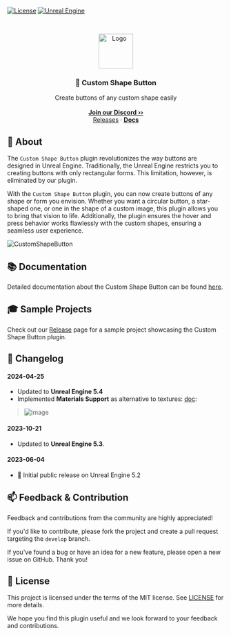 <a href="https://github.com/JanSeliv/CustomShapeButton/blob/main/LICENSE">![License](https://img.shields.io/badge/license-MIT-brightgreen.svg)</a>
<a href="https://www.unrealengine.com/">![Unreal Engine](https://img.shields.io/badge/Unreal-5.4-dea309?style=flat&logo=unrealengine)</a>

<br/>
<p align="center">
<a href="https://github.com/JanSeliv/CustomShapeButton">
<img src="https://github.com/JanSeliv/CustomShapeButton/blob/main/Resources/Icon128.png?raw=true" alt="Logo" width="80" height="80">
</a>
<h3 align="center">🔘 Custom Shape Button</h3>
<p align="center">
Create buttons of any custom shape easily
<br/>
<br/>
<a href="https://discord.gg/jbWgwDefnE"><strong>Join our Discord ››</strong></a>
<br/>
<a href="https://github.com/JanSeliv/CustomShapeButton/releases">Releases</a>
·
<a href="https://docs.google.com/document/d/1Ws76obIHRMtsdOjB6YP9K7LTjJR-R56h2uv65PKUBL4"><strong>Docs</strong></a>
</p>

## 🌟 About

The `Custom Shape Button` plugin revolutionizes the way buttons are designed in Unreal Engine. Traditionally, the Unreal Engine restricts you to creating buttons with only rectangular forms. This limitation, however, is eliminated by our plugin.

With the `Custom Shape Button` plugin, you can now create buttons of any shape or form you envision. Whether you want a circular button, a star-shaped one, or one in the shape of a custom image, this plugin allows you to bring that vision to life. Additionally, the plugin ensures the hover and press behavior works flawlessly with the custom shapes, ensuring a seamless user experience.

![CustomShapeButton](https://github.com/JanSeliv/CustomShapeButton/assets/20540872/46c3be2c-b325-4528-a626-16a4bb2b4d9c)

## 📚 Documentation

Detailed documentation about the Custom Shape Button can be found [here](https://docs.google.com/document/d/1Ws76obIHRMtsdOjB6YP9K7LTjJR-R56h2uv65PKUBL4).

## 🎓 Sample Projects

Check out our [Release](https://github.com/JanSeliv/CustomShapeButton/releases) page for a sample project showcasing the Custom Shape Button plugin.

## 📅 Changelog
#### 2024-04-25
- Updated to **Unreal Engine 5.4**
- Implemented **Materials Support** as alternative to textures: [doc](https://docs.google.com/document/d/1Ws76obIHRMtsdOjB6YP9K7LTjJR-R56h2uv65PKUBL4/edit#heading=h.jlxkng80vqbe):
> ![image](https://github.com/JanSeliv/CustomShapeButton/assets/20540872/c4a083d2-494e-400f-b363-1ffa795024fa)

#### 2023-10-21
- Updated to **Unreal Engine 5.3**.
#### 2023-06-04
- 🎉 Initial public release on Unreal Engine 5.2

## 📫 Feedback & Contribution

Feedback and contributions from the community are highly appreciated!

If you'd like to contribute, please fork the project and create a pull request targeting the `develop` branch.

If you've found a bug or have an idea for a new feature, please open a new issue on GitHub. Thank you!

## 📜 License

This project is licensed under the terms of the MIT license. See [LICENSE](LICENSE) for more details.

We hope you find this plugin useful and we look forward to your feedback and contributions.
